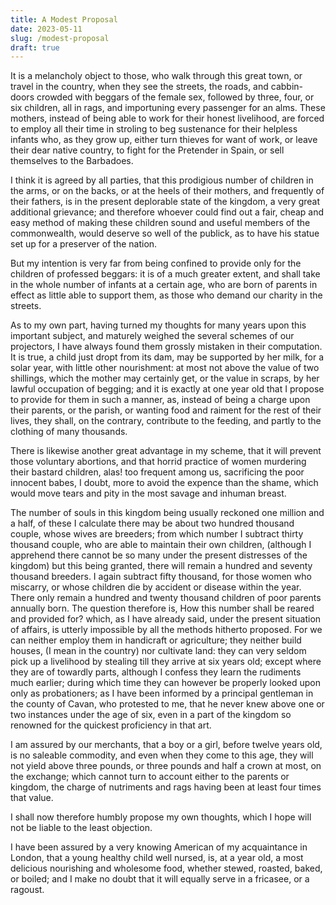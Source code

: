 ```yaml
---
title: A Modest Proposal
date: 2023-05-11
slug: /modest-proposal
draft: true
---
```


It is a melancholy object to those, who walk through this great town, or travel in the country, when they see the streets, the roads, and cabbin-doors crowded with beggars of the female sex, followed by three, four, or six children, all in rags, and importuning every passenger for an alms. These mothers, instead of being able to work for their honest livelihood, are forced to employ all their time in stroling to beg sustenance for their helpless infants who, as they grow up, either turn thieves for want of work, or leave their dear native country, to fight for the Pretender in Spain, or sell themselves to the Barbadoes.

I think it is agreed by all parties, that this prodigious number of children in the arms, or on the backs, or at the heels of their mothers, and frequently of their fathers, is in the present deplorable state of the kingdom, a very great additional grievance; and therefore whoever could find out a fair, cheap and easy method of making these children sound and useful members of the commonwealth, would deserve so well of the publick, as to have his statue set up for a preserver of the nation.

But my intention is very far from being confined to provide only for the children of professed beggars: it is of a much greater extent, and shall take in the whole number of infants at a certain age, who are born of parents in effect as little able to support them, as those who demand our charity in the streets.

As to my own part, having turned my thoughts for many years upon this important subject, and maturely weighed the several schemes of our projectors, I have always found them grossly mistaken in their computation. It is true, a child just dropt from its dam, may be supported by her milk, for a solar year, with little other nourishment: at most not above the value of two shillings, which the mother may certainly get, or the value in scraps, by her lawful occupation of begging; and it is exactly at one year old that I propose to provide for them in such a manner, as, instead of being a charge upon their parents, or the parish, or wanting food and raiment for the rest of their lives, they shall, on the contrary, contribute to the feeding, and partly to the clothing of many thousands.

There is likewise another great advantage in my scheme, that it will prevent those voluntary abortions, and that horrid practice of women murdering their bastard children, alas! too frequent among us, sacrificing the poor innocent babes, I doubt, more to avoid the expence than the shame, which would move tears and pity in the most savage and inhuman breast.

The number of souls in this kingdom being usually reckoned one million and a half, of these I calculate there may be about two hundred thousand couple, whose wives are breeders; from which number I subtract thirty thousand couple, who are able to maintain their own children, (although I apprehend there cannot be so many under the present distresses of the kingdom) but this being granted, there will remain a hundred and seventy thousand breeders. I again subtract fifty thousand, for those women who miscarry, or whose children die by accident or disease within the year. There only remain a hundred and twenty thousand children of poor parents annually born. The question therefore is, How this number shall be reared and provided for? which, as I have already said, under the present situation of affairs, is utterly impossible by all the methods hitherto proposed. For we can neither employ them in handicraft or agriculture; they neither build houses, (I mean in the country) nor cultivate land: they can very seldom pick up a livelihood by stealing till they arrive at six years old; except where they are of towardly parts, although I confess they learn the rudiments much earlier; during which time they can however be properly looked upon only as probationers; as I have been informed by a principal gentleman in the county of Cavan, who protested to me, that he never knew above one or two instances under the age of six, even in a part of the kingdom so renowned for the quickest proficiency in that art.

I am assured by our merchants, that a boy or a girl, before twelve years old, is no saleable commodity, and even when they come to this age, they will not yield above three pounds, or three pounds and half a crown at most, on the exchange; which cannot turn to account either to the parents or kingdom, the charge of nutriments and rags having been at least four times that value.

I shall now therefore humbly propose my own thoughts, which I hope will not be liable to the least objection.

I have been assured by a very knowing American of my acquaintance in London, that a young healthy child well nursed, is, at a year old, a most delicious nourishing and wholesome food, whether stewed, roasted, baked, or boiled; and I make no doubt that it will equally serve in a fricasee, or a ragoust.
